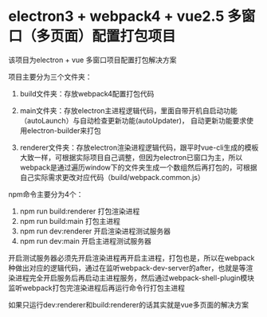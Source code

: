 # electron3 + webpack4 + vue2.5 多窗口（多页面）配置打包项目

该项目为electron + vue 多窗口项目配置打包解决方案

项目主要分为三个文件夹：

1. build文件夹：存放webpack4配置打包代码

2. main文件夹：存放electron主进程逻辑代码，里面自带开机自启动功能（autoLaunch）与自动检查更新功能(autoUpdater)， 自动更新功能要求使用electron-builder来打包

3. renderer文件夹：存放electron渲染进程逻辑代码，跟平时vue-cli生成的模板大致一样，可根据实际项目自己调整，但因为electron已窗口为主，所以webpack是通过遍历window下的文件夹生成一个数组然后再打包的，可根据自己实际需求更改对应代码（build/webpack.common.js）

npm命令主要分为4个：

1. npm run build:renderer 打包渲染进程
2. npm run build:main 打包主进程
3. npm run dev:renderer 开启渲染进程测试服务器 
4. npm run dev:main 开启主进程测试服务器

开启测试服务器必须先开启渲染进程再开启主进程，打包也是，所以在webpack种做出对应的逻辑代码，通过在监听webpack-dev-server的after，也就是等渲染进程完全开启服务后再启动主进程服务，然后通过webpack-shell-plugin模块监听webpack打包完渲染进程后再运行命令行打包主进程

如果只运行dev:renderer和build:renderer的话其实就是vue多页面的解决方案